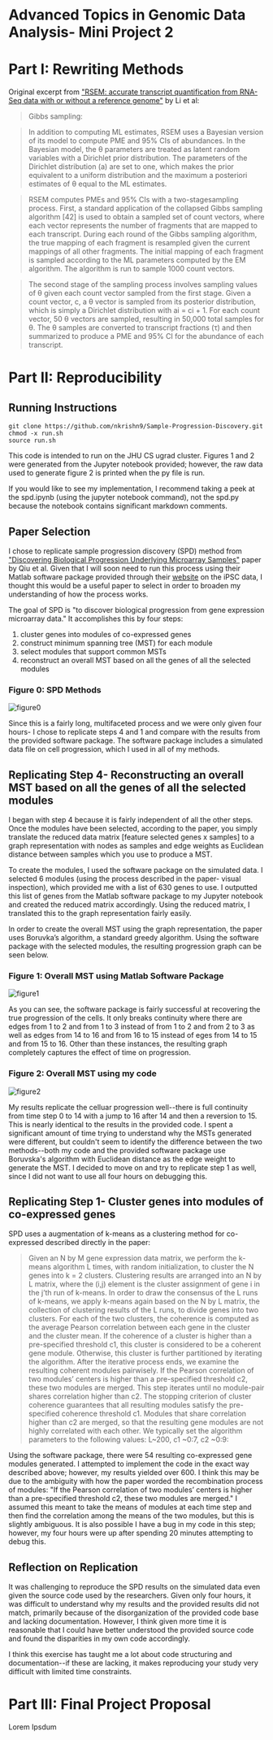 
# Advanced Topics in Genomic Data Analysis- Mini Project 2 #

# Part I: Rewriting Methods #
Original excerpt from ["RSEM: accurate transcript quantification from
RNA-Seq data with or without a reference
genome"](https://d1b10bmlvqabco.cloudfront.net/attach/j6zot2yz1ti44r/j783o2sgiadfq/j9e774zkefp6/RSEM_Transcript_Quantification.pdf) by Li et al:
> Gibbs sampling: 

> In addition to computing ML estimates, RSEM uses a Bayesian version of its model to compute PME and 95% CIs of abundances. In the Bayesian model, the θ parameters are treated as latent random variables with a Dirichlet prior distribution. The parameters of the Dirichlet distribution (a) are set to one, which makes the prior equivalent to a uniform distribution and the maximum a posteriori estimates of θ equal to the ML estimates. 

> RSEM computes PMEs and 95% CIs with a two-stagesampling process. First, a standard application of the collapsed Gibbs sampling algorithm [42] is used to obtain a sampled set of count vectors, where each vector represents the number of fragments that are mapped to each transcript. During each round of the Gibbs sampling algorithm, the true mapping of each fragment is resampled given the current mappings of all other fragments. The initial mapping of each fragment is sampled according to the ML parameters computed by the EM algorithm. The algorithm is run to sample 1000 count vectors. 

> The second stage of the sampling process involves sampling values of θ given each count vector sampled from the first stage. Given a count vector, c, a θ vector is sampled from its posterior distribution, which is simply a Dirichlet distribution with ai = ci + 1. For each count vector, 50 θ vectors are sampled, resulting in 50,000 total samples for θ. The θ samples are converted to transcript fractions (τ) and then summarized to produce a PME and 95% CI for the abundance of each transcript.

# Part II: Reproducibility #

## Running Instructions ##
```
git clone https://github.com/nkrishn9/Sample-Progression-Discovery.git
chmod -x run.sh
source run.sh
```
This code is intended to run on the JHU CS ugrad cluster. Figures 1 and 2 were generated from the Jupyter notebook provided; however, the raw data used to generate figure 2 is printed when the py file is run. 

If you would like to see my implementation, I recommend taking a peek at the spd.ipynb (using the jupyter notebook command), not the spd.py because the notebook contains significant markdown comments. 

## Paper Selection ##
I chose to replicate sample progression discovery (SPD) method from ["Discovering Biological Progression Underlying Microarray Samples"](https://github.com/nkrishn9/Sample-Progression-Discovery/blob/master/spd.PDF) paper by Qiu et al. Given that I will soon need to run this process using their Matlab software package provided through their [website](http://pengqiu.gatech.edu/software/SPD/index.html) on the iPSC data, I thought this would be a useful paper to select in order to broaden my understanding of how the process works. 

The goal of SPD is "to discover biological progression from gene expression microarray data." It accomplishes this by four steps: 
1) cluster genes into modules of co-expressed genes
2) construct minimum spanning tree (MST) for each module
3) select modules that support common MSTs
4) reconstruct an overall MST based on all the genes of all the selected modules

### Figure 0: SPD Methods ###
![figure0]

Since this is a fairly long, multifaceted process and we were only given four hours- I chose to replicate steps 4 and 1 and compare with the results from the provided software package. The software package includes a simulated data file on cell progression, which I used in all of my methods. 

## Replicating Step 4- Reconstructing an overall MST based on all the genes of all the selected modules ##

I began with step 4 because it is fairly independent of all the other steps. Once the modules have been selected, according to the paper, you simply translate the reduced data matrix [feature selected genes x samples] to a graph representation with nodes as samples and edge weights as Euclidean distance between samples which you use to produce a MST. 

To create the modules, I used the software package on the simulated data. I selected 6 modules (using the process described in the paper- visual inspection), which provided me with a list of 630 genes to use. I outputted this list of genes from the Matlab software package to my Jupyter notebook and created the reduced matrix accordingly. Using the reduced matrix, I translated this to the graph representation fairly easily. 

In order to create the overall MST using the graph representation, the paper uses Boruvka’s algorithm, a standard greedy algorithm. Using the software package with the selected modules, the resulting progression graph can be seen below.

### Figure 1: Overall MST using Matlab Software Package ###
![figure1]

As you can see, the software package is fairly successful at recovering the true progression of the cells. It only breaks continuity where there are edges from 1 to 2 and from 1 to 3 instead of from 1 to 2 and from 2 to 3 as well as edges from 14 to 16 and from 16 to 15 instead of eges from 14 to 15 and from 15 to 16. Other than these instances, the resulting graph completely captures the effect of time on progression. 

### Figure 2: Overall MST using my code ####
![figure2]

My results replicate the celluar progression well--there is full continuity from time step 0 to 14 with a jump to 16 after 14 and then a reversion to 15. This is nearly identical to the results in the provided code.  I spent a significant amount of time trying to understand why the MSTs generated were different, but couldn't seem to identify the difference between the two methods--both my code and the provided software package use Boruvska's algorithm with Euclidean distance as the edge weight to generate the MST. I decided to move on and try to replicate step 1 as well, since I did not want to use all four hours on debugging this.

## Replicating Step 1- Cluster genes into modules of co-expressed genes ##
SPD uses a augmentation of k-means as a clustering method for co-expressed described directly in the paper: 
> Given an N by M gene expression data matrix, we perform the k-means algorithm L times, with random initialization, to cluster the N genes into k = 2 clusters. Clustering results are arranged into an N by L matrix, where the (i,j) element is the cluster assignment of gene i in the j’th run of k-means. In order to draw the consensus of the L runs of k-means, we apply k-means again based on the N by L matrix, the collection of clustering results of the L runs, to divide genes into two clusters. For each of the two clusters, the coherence is computed as the average Pearson correlation between each gene in the cluster and the cluster mean. If the coherence of a cluster is higher than a pre-specified threshold c1, this cluster is considered to be a coherent gene module. Otherwise, this cluster is further partitioned by iterating the algorithm. After the iterative process ends, we examine the resulting coherent modules pairwisely. If the Pearson correlation of two modules’ centers is higher than a pre-specified threshold c2, these two modules are merged. This step iterates until no module-pair shares correlation higher than c2. The stopping criterion of cluster coherence guarantees that all resulting modules satisfy the pre-specified coherence threshold c1. Modules that share correlation higher than c2 are merged, so that the resulting gene modules are not highly correlated with each other. We typically set the algorithm parameters to the following values: L~200, c1 ~0:7, c2 ~0:9:

Using the software package, there were 54 resulting co-expressed gene modules generated. I attempted to implement the code in the exact way described above; however, my results yielded over 600. I think this may be due to the ambiguity with how the paper worded the recombination process of modules: "If the Pearson correlation of two modules’ centers is higher than a pre-specified threshold c2, these two modules are merged." I assumed this meant to take the means of modules at each time step and then find the correlation among the means of the two modules, but this is slightly ambiguous. It is also possible I have a bug in my code in this step; however, my four hours were up after spending 20 minutes attempting to debug this.


## Reflection on Replication ##
It was challenging to reproduce the SPD results on the simulated data even given the source code used by the researchers. Given only four hours, it was difficult to understand why my results and the provided results did not match, primarily because of the disorganization of the provided code base and lacking documentation. However, I think given more time it is reasonable that I could have better understood the provided source code and found the disparities in my own code accordingly. 

I think this exercise has taught me a lot about code structuring and documentation--if these are lacking, it makes reproducing your study very difficult with limited time constraints. 

# Part III: Final Project Proposal #
Lorem Ipsdum 


[figure0]: https://github.com/nkrishn9/Sample-Progression-Discovery/blob/master/figures/figure_0.png
[figure1]: https://github.com/nkrishn9/Sample-Progression-Discovery/blob/master/figures/figure_1.png
[figure2]: https://github.com/nkrishn9/Sample-Progression-Discovery/blob/master/figures/figure_2.png
